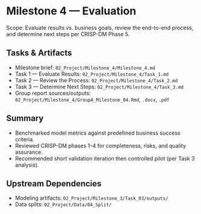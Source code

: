 # Milestone 4 — Evaluation

Scope: Evaluate results vs. business goals, review the end-to-end process, and determine next steps per CRISP-DM Phase 5.

## Tasks & Artifacts

- Milestone brief: `02_Project/Milestone_4/Milestone_4.md`
- Task 1 — Evaluate Results: `02_Project/Milestone_4/Task_1.md`
- Task 2 — Review the Process: `02_Project/Milestone_4/Task_2.md`
- Task 3 — Determine Next Steps: `02_Project/Milestone_4/Task_3.md`
- Group report sources/outputs: `02_Project/Milestone_4/GroupA_Milestone_04.Rmd`, `.docx`, `.pdf`

## Summary

- Benchmarked model metrics against predefined business success criteria.
- Reviewed CRISP-DM phases 1–4 for completeness, risks, and quality assurance.
- Recommended short validation iteration then controlled pilot (per Task 3 analysis).

## Upstream Dependencies

- Modeling artifacts: `02_Project/Milestone_3/Task_03/outputs/`
- Data splits: `02_Project/Data/04_Split/`

